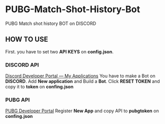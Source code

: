 # PUBG-Match-Shot-History-Bot
PUBG Match shot history BOT on DISCORD

## HOW TO USE
First. you have to set two **API KEYS** on **config.json**.

### DISCORD API
[Discord Developer Portal — My Applications](https://discord.com/developers/applications)
You have to make a Bot on **DISCORD**.
Add **New application** and Build a **Bot**.
Click **RESET TOKEN** and copy it to **token** on **confing.json**

### PUBG API
[PUBG Developer Portal](https://developer.pubg.com/)
Register **New App** and copy API to **pubgtoken** on **confing.json**
